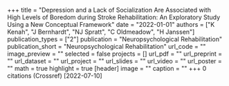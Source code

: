 +++
title = "Depression and a Lack of Socialization Are Associated with High Levels of Boredom during Stroke Rehabilitation: An Exploratory Study Using a New Conceptual Framework"
date = "2022-01-01"
authors = ["K Kenah", "J Bernhardt", "NJ Spratt", "C Oldmeadow", "H Janssen"]
publication_types = ["2"]
publication = "Neuropsychological Rehabilitation"
publication_short = "Neuropsychological Rehabilitation"
url_code = ""
image_preview = ""
selected = false
projects = []
url_pdf = ""
url_preprint = ""
url_dataset = ""
url_project = ""
url_slides = ""
url_video = ""
url_poster = ""
math = true
highlight = true
[header]
image = ""
caption = ""
+++
0 citations (Crossref) [2022-07-10]
